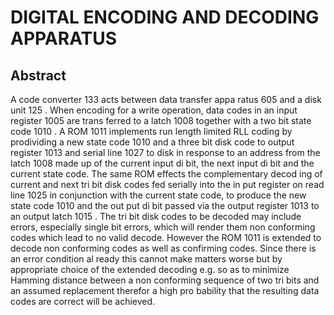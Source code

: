 # DIGITAL ENCODING AND DECODING APPARATUS

## Abstract
A code converter 133 acts between data transfer appa ratus 605 and a disk unit 125 . When encoding for a write operation, data codes in an input register 1005 are trans ferred to a latch 1008 together with a two bit state code 1010 . A ROM 1011 implements run length limited RLL coding by prodividing a new state code 1010 and a three bit disk code to output register 1013 and serial line 1027 to disk in response to an address from the latch 1008 made up of the current input di bit, the next input di bit and the current state code. The same ROM effects the complementary decod ing of current and next tri bit disk codes fed serially into the in put register on read line 1025 in conjunction with the current state code, to produce the new state code 1010 and the out put di bit passed via the output register 1013 to an output latch 1015 . The tri bit disk codes to be decoded may include errors, especially single bit errors, which will render them non conforming codes which lead to no valid decode. However the ROM 1011 is extended to decode non conforming codes as well as confirming codes. Since there is an error condition al ready this cannot make matters worse but by appropriate choice of the extended decoding e.g. so as to minimize Hamming distance between a non conforming sequence of two tri bits and an assumed replacement therefor a high pro bability that the resulting data codes are correct will be achieved.